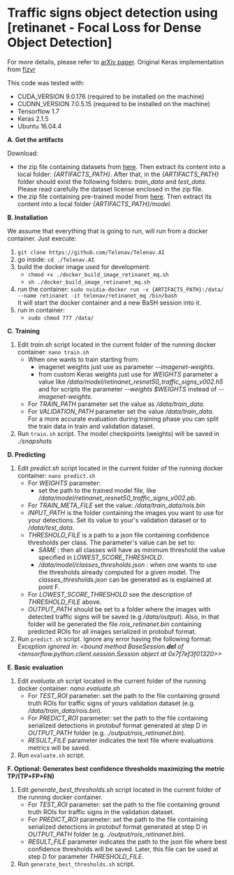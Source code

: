 # Traffic signs object detection using [retinanet - Focal Loss for Dense Object Detection]
For more details, please refer to [arXiv paper](https://arxiv.org/abs/1708.02002).
Original Keras implementation from [fizyr](https://github.com/fizyr/keras-retinanet)

This code was tested with:  

- CUDA_VERSION 9.0.176  (required to be installed on the machine)
- CUDNN_VERSION 7.0.5.15 (required to be installed on the machine)
- Tensorflow 1.7  
- Keras 2.1.5  
- Ubuntu 16.04.4


**A. Get the artifacts**
 
Download:
 * the zip file containing datasets from [here](https://s3.eu-central-1.amazonaws.com/telenav.ai/telenav_ai_dataset.zip). Then extract its content into a local folder: _{ARTIFACTS_PATH}_.
After that, in the _{ARTIFACTS_PATH}_ folder should exist the following folders: _train_data_ and _test_data_. Please read carefully the dataset license enclosed in the zip file.
 * the zip file containing pre-trained model from [here](https://s3.eu-central-1.amazonaws.com/telenav.ai/model_retinanet.zip). Then extract its content into a local folder _{ARTIFACTS_PATH}/model_.

**B. Installation**

We assume that everything that is going to run, will run from a docker container. Just execute:  

1. `git clone https://github.com/Telenav/Telenav.AI`
1. go inside: `cd ./Telenav.AI`
2. build the docker image used for development:  
    * `chmod +x ./docker_build_image_retinanet_mq.sh`  
    * `sh ./docker_build_image_retinanet_mq.sh`  
3. run the container: `sudo nvidia-docker run -v {ARTIFACTS_PATH}:/data/ --name retinanet -it telenav/retinanet_mq /bin/bash`  
    It will start the docker container and a new BaSH session into it.  
4. run in container:
    * `sudo chmod 777 /data/`
        

**C. Training** 

1. Edit _train.sh_ script located in the current folder of the running docker container: `nano train.sh`  
    * When one wants to train starting from: 
        * imagenet weights just use as parameter _--imagenet-weights_. 
        * from custom Keras weights just use for _WEIGHTS_ parameter a value like _/data/model/retinanet_resnet50_traffic_signs_v002.h5_ and for scripts the parameter _--weights $WEIGHTS_ instead of _--imagenet-weights_.  
    * For _TRAIN_PATH_ parameter set the value as _/data/train_data_.  
    * For _VALIDATION_PATH_ parameter set the value  _/data/train_data_.  
   For a more accurate evaluation during training phase you can split the train data in train and validation dataset.  
2. Run `train.sh` script. The model checkpoints (weights) will be saved in _./snapshots_  

**D. Predicting** 

1. Edit _predict.sh_ script located in the current folder of the running docker container: `nano predict.sh`  
    * For _WEIGHTS_ parameter:  
        * set the path to the trained model file, like _/data/model/retinanet_resnet50_traffic_signs_v002.pb_.  
    * For _TRAIN_META_FILE_ set the value: _/data/train_data/rois.bin_  
    * _INPUT_PATH_ is the folder containing the images you want to use for your detections. Set its value to your's validation dataset or to _/data/test_data_.  
    * _THRESHOLD_FILE_ is a path to a json file containing confidence thresholds per class. The parameter's value can be set to:  
        * _SAME_ : then all classes will have as minimum threshold the value specified in _LOWEST_SCORE_THRESHOLD_.  
        * _/data/model/classes_thresholds.json_ : when one wants to use the thresholds already computed for a given model. The _classes_thresholds.json_ can be generated as is explained at point F.
    * For _LOWEST_SCORE_THRESHOLD_ see the description of _THRESHOLD_FILE_ above.  
    * _OUTPUT_PATH_ should be set to a folder where the images with detected traffic signs will be saved (e.g _/data/output_). Also, in that folder will be generated the file _rois_retinanet.bin_ containing predicted ROIs for all images serialized in protobuf format.  
2. Run `predict.sh` script. Ignore any error having the following format: _Exception ignored in: <bound method BaseSession.__del__ of <tensorflow.python.client.session.Session object at 0x7f7ef3f01320>>_  

**E. Basic evaluation** 

1. Edit _evaluate.sh_ script located in the current folder of the running docker container: _nano evaluate.sh_  
    * For _TEST_ROI_ parameter: set the path to the file containing ground truth ROIs for traffic signs of yours validation dataset (e.g. _/data/train_data/rois.bin_).  
    * For _PREDICT_ROI_ parameter: set the path to the file containing serialized detections in protobuf format generated at step D in _OUTPUT_PATH_ folder (e.g. _./output/rois_retinanet.bin_).  
    * _RESULT_FILE_ parameter indicates the text file where evaluations metrics will be saved.  
2. Run `evaluate.sh` script.

**F. Optional: Generates best confidence thresholds maximizing the metric TP/(TP+FP+FN)** 

1. Edit _generate_best_thresholds.sh_ script located in the current folder of the running docker container.  
    * For _TEST_ROI_ parameter: set the path to the file containing ground truth ROIs for traffic signs in the validation dataset.  
    * For _PREDICT_ROI_ parameter: set the path to the file containing serialized detections in protobuf format generated at step D in _OUTPUT_PATH_ folder (e.g. _./output/rois_retinanet.bin_).  
    * _RESULT_FILE_ parameter indicates the path to the json file where best confidence thresholds will be saved. Later, this file can be used at step D for parameter _THRESHOLD_FILE_.  
2. Run `generate_best_thresholds.sh` script.  
